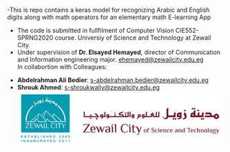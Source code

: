 
-This is repo contains a keras model for recognizing Arabic and English digits along with math operators for an elementary math E-learning App
- The code is submitted in fullfilment of Computer Vision CIE552-SPRNG2020 course. Universiy of Science and Technology at Zewail City.
- Under supervision of **Dr. Elsayed Hemayed**, director of Communication and Information engineering major.
ehemayed@zewailcity.edu.eg <br> 
In collabortion with Colleagues:
* **Abdelrahman Ali Bedier**: s-abdelrahman.bedier@zewailcity.edu.eg 
* **Shrouk Ahmed**: s-shroukwally@zewailcity.edu.eg 
![ZC](ZC.png)
